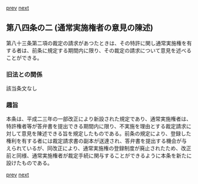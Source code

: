 [prev](/specific\markdowns\特許法\111_Mp-Ch_4-Se_1-At_84.md)
[next](/specific\markdowns\特許法\113_Mp-Ch_4-Se_1-At_85.md)
## 第八四条の二 (通常実施権者の意見の陳述)
第八十三条第二項の裁定の請求があつたときは、その特許に関し通常実施権を有する者は、前条に規定する期間内に限り、その裁定の請求について意見を述べることができる。

### 旧法との関係
該当条文なし

### 趣旨
本条は、平成二三年の一部改正により新設された規定であり、通常実施権者は、特許権者等が答弁書を提出できる期間内に限り、不実施を理由とする裁定請求に対して意見を陳述できる旨を規定したものである。前条の規定により、登録した権利を有する者には裁定請求書の副本が送達され、答弁書を提出する機会が与えられているが、同改正により、通常実施権の登録制度が廃止されたため、改正前と同様、通常実施権者が裁定手続に関与することができるように本条を新たに設けたものである。

[prev](/specific\markdowns\特許法\111_Mp-Ch_4-Se_1-At_84.md)
[next](/specific\markdowns\特許法\113_Mp-Ch_4-Se_1-At_85.md)